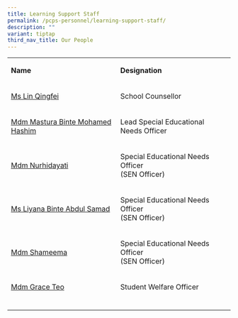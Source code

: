 ```yaml
---
title: Learning Support Staff
permalink: /pcps-personnel/learning-support-staff/
description: ""
variant: tiptap
third_nav_title: Our People
---
```

<table style="minWidth: 50px">
<colgroup>
<col>
<col>
</colgroup>
<tbody>
<tr>
<td rowspan="1" colspan="1">
<p><strong>Name</strong>
</p>
</td>
<td rowspan="1" colspan="1">
<p><strong>Designation</strong>
</p>
</td>
</tr>
<tr>
<td rowspan="1" colspan="1">
<p><a href="mailto: lin_qingfei@schools.gov.sg" rel="noopener noreferrer nofollow" target="_blank">Ms Lin Qingfei</a>
</p>
</td>
<td rowspan="1" colspan="1">
<p>School Counsellor</p>
</td>
</tr>
<tr>
<td rowspan="1" colspan="1">
<p><a href="mailto: mastura_mohamed_hashim@schools.gov.sg" rel="noopener noreferrer nofollow" target="_blank">Mdm Mastura Binte Mohamed Hashim</a>
</p>
</td>
<td rowspan="1" colspan="1">
<p>Lead Special Educational Needs Officer</p>
</td>
</tr>
<tr>
<td rowspan="1" colspan="1">
<p><a href="mailto: nur_hidayati_paimun@schools.gov.sg" rel="noopener noreferrer nofollow" target="_blank">Mdm Nurhidayati</a>
</p>
</td>
<td rowspan="1" colspan="1">
<p>Special Educational Needs Officer
<br>(SEN Officer)</p>
</td>
</tr>
<tr>
<td rowspan="1" colspan="1">
<p><a href="mailto: liyana_abdul_samad@schools.gov.sg" rel="noopener noreferrer nofollow" target="_blank">Ms Liyana Binte Abdul Samad</a>
</p>
</td>
<td rowspan="1" colspan="1">
<p>Special Educational Needs Officer
<br>(SEN Officer)</p>
</td>
</tr>
<tr>
<td rowspan="1" colspan="1">
<p><a href="mailto: s_shameema@schools.gov.sg" rel="noopener noreferrer nofollow" target="_blank">Mdm Shameema</a>
</p>
</td>
<td rowspan="1" colspan="1">
<p>Special Educational Needs Officer
<br>(SEN Officer)</p>
</td>
</tr>
<tr>
<td rowspan="1" colspan="1">
<p><a href="mailto: teo_swee_yee_grace@schools.gov.sg" rel="noopener noreferrer nofollow" target="_blank">Mdm Grace Teo</a>
</p>
</td>
<td rowspan="1" colspan="1">
<p>Student Welfare Officer</p>
</td>
</tr>
<tr>
<td rowspan="1" colspan="1">
<p></p>
</td>
<td rowspan="1" colspan="1">
<p></p>
</td>
</tr>
</tbody>
</table>
<p></p>